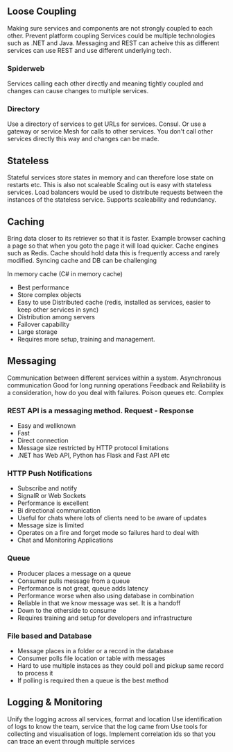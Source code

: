 ## Loose Coupling
Making sure services and components are not strongly coupled to each other.
Prevent platform coupling
Services could be multiple technologies such as .NET and Java. Messaging and REST can acheive this as different services can use REST and use different underlying tech.

### Spiderweb
Services calling each other directly and meaning tightly coupled and changes can cause changes to multiple services.

### Directory
Use a directory of services to get URLs for services. Consul.
Or use a gateway or service Mesh for calls to other services. You don't call other services directly this way and changes can be made.

## Stateless
Stateful services store states in memory and can therefore lose state on restarts etc. This is also not scaleable
Scaling out is easy with stateless services.
Load balancers would be used to distribute requests between the instances of the stateless service.
Supports scaleability and redundancy.

## Caching
Bring data closer to its retriever so that it is faster.
Example browser caching a page so that when you goto the page it will load quicker.
Cache engines such as Redis.
Cache should hold data this is frequently access and rarely modified.
Syncing cache and DB can be challenging

In memory cache (C# in memory cache)
- Best performance
- Store complex objects
- Easy to use
Distributed cache (redis, installed as services, easier to keep other services in sync)
- Distribution among servers
- Failover capability
- Large storage
- Requires more setup, training and management.

## Messaging
Communication between different services within a system.
Asynchronous communication
Good for long running operations
Feedback and Reliability is a consideration, how do you deal with failures. Poison queues etc.
Complex

### REST API is a messaging method. Request - Response
- Easy and wellknown
- Fast
- Direct connection
- Message size restricted by HTTP protocol limitations
- .NET has Web API, Python has Flask and Fast API etc
### HTTP Push Notifications
- Subscribe and notify
- SignalR or Web Sockets
- Performance is excellent
- Bi directional communication
- Useful for chats where lots of clients need to be aware of updates
- Message size is limited
- Operates on a fire and forget mode so failures hard to deal with
- Chat and Monitoring Applications
### Queue
- Producer places a message on a queue
- Consumer pulls message from a queue
- Performance is not great, queue adds latency
- Performance worse when also using database in combination
- Reliable in that we know message was set. It is a handoff
- Down to the otherside to consume
- Requires training and setup for developers and infrastructure
### File based and Database
- Message places in a folder or a record in the database
- Consumer polls file location or table with messages
- Hard to use multiple instaces as they could poll and pickup same record to process it
- If polling is required then a queue is the best method

## Logging & Monitoring
Unify the logging across all services, format and location
Use identification of logs to know the team, service that the log came from
Use tools for collecting and visualisation of logs.
Implement correlation ids so that you can trace an event through multiple services